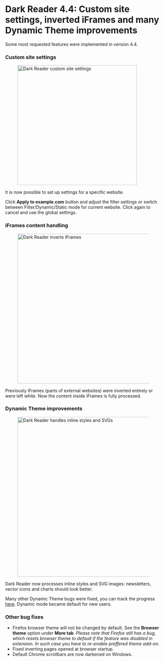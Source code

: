 # Dark Reader 4.4: Custom site settings, inverted iFrames and many Dynamic Theme improvements

Some most requested features were implemented in version 4.4.

### Custom site settings

<figure>
    <img src="/images/darkreader-custom-site-settings.png" alt="Dark Reader custom site settings" style="width: 24rem;" />
</figure>

It is now possible to set up settings for a specific website.

Click **Apply to example.com** button and adjust the filter settings or switch between Filter/Dynamic/Static mode for current website. Click again to cancel and use the global settings.

### iFrames content handling

<figure>
    <img src="/images/darkreader-inverts-iframes.png" alt="Dark Reader inverts iFrames" style="width: 30rem;" />
</figure>

Previously iFrames (parts of external websites) were inverted entirely or were left white.
Now the content inside iFrames is fully processed.

### Dynamic Theme improvements

<figure>
    <img src="/images/darkreader-handles-svg.png" alt="Dark Reader handles inline styles and SVGs" style="width: 32rem;" />
</figure>

Dark Reader now processes inline styles and SVG images: newsletters, vector icons and charts should look better.

Many other Dynamic Theme bugs were fixed,
you can track the progress <a href="https://github.com/darkreader/darkreader/commits" target="_blank">here</a>.
Dynamic mode became default for new users.

### Other bug fixes
- Firefox browser theme will not be changed by default.
See the **Browser theme** option under **More tab**.
*Please note that Firefox still has a bug, which resets browser theme to default
if the feature was disabled in extension. In such case you have to re-enable preffered theme add-on.*
- Fixed inverting pages opened at browser startup.
- Default Chrome scrollbars are now darkened on Windows.
